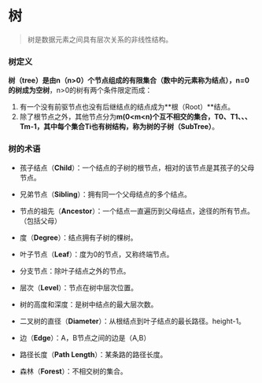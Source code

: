 # 树

> 树是数据元素之间具有层次关系的非线性结构。

### 树定义

**树（tree）**是由**n（n>0）**个节点组成的有限集合（数中的元素称为结点），n=0的树成为**空树**，n>0的树有两个条件限定而成：

1. 有一个没有前驱节点也没有后继结点的结点成为**根（Root）**结点。
2. 除了根节点之外，其他节点分为**m(0<m<n)**个互不相交的集合，**T0、T1、、、Tm-1**，其中每个集合Ti也有树结构，称为树的**子树（SubTree）**。

### 树的术语

- 孩子结点（**Child**）：一个结点的子树的根节点，相对的该节点是其孩子的父母节点。
- 兄弟节点（**Sibling**）：拥有同一个父母结点的多个结点。
- 节点的祖先（**Ancestor**）：一个结点一直遍历到父母结点，途径的所有节点。（包括父母）

- 度（**Degree**）：结点拥有子树的棵树。
- 叶子节点（**Leaf**）：度为0的节点，又称终端节点。
- 分支节点：除叶子结点之外的节点。
- 层次（**Level**）：节点在树中层次位置。
- 树的高度和深度：是树中结点的最大层次数。

- 二叉树的直径（**Diameter**）：从根结点到叶子结点的最长路径。height-1。
- 边（**Edge**）：A，B节点之间的边是（A,B）
- 路径长度（**Path Length**）：某条路的路径长度。

- 森林（**Forest**）：不相交树的集合。


